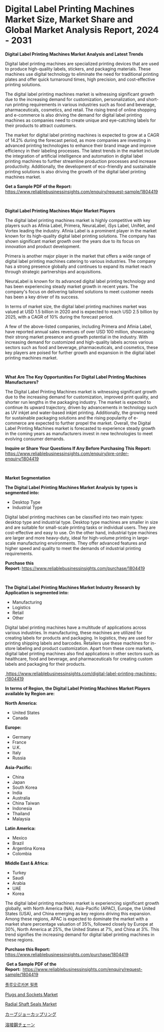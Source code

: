 <p><h1>Digital Label Printing Machines Market Size, Market Share and Global Market Analysis Report, 2024 - 2031</h1></p><p><strong>Digital Label Printing Machines Market Analysis and Latest Trends</strong></p>
<p><p>Digital label printing machines are specialized printing devices that are used to produce high-quality labels, stickers, and packaging materials. These machines use digital technology to eliminate the need for traditional printing plates and offer quick turnaround times, high precision, and cost-effective printing solutions.</p><p>The digital label printing machines market is witnessing significant growth due to the increasing demand for customization, personalization, and short-run printing requirements in various industries such as food and beverage, pharmaceuticals, cosmetics, and retail. The rising trend of online shopping and e-commerce is also driving the demand for digital label printing machines as companies need to create unique and eye-catching labels for their products to attract customers.</p><p>The market for digital label printing machines is expected to grow at a CAGR of 14.2% during the forecast period, as more companies are investing in advanced printing technologies to enhance their brand image and improve efficiency in their labeling processes. The latest trends in the market include the integration of artificial intelligence and automation in digital label printing machines to further streamline production processes and increase productivity. Additionally, the development of eco-friendly and sustainable printing solutions is also driving the growth of the digital label printing machines market.</p></p>
<p><strong>Get a Sample PDF of the Report:&nbsp;</strong> <a href="https://www.reliablebusinessinsights.com/enquiry/request-sample/1804419">https://www.reliablebusinessinsights.com/enquiry/request-sample/1804419</a></p>
<p>&nbsp;</p>
<p><strong>Digital Label Printing Machines Major Market Players</strong></p>
<p><p>The digital label printing machines market is highly competitive with key players such as Afinia Label, Primera, NeuraLabel, iSys Label, UniNet, and Vortex leading the industry. Afinia Label is a prominent player in the market known for its high-quality digital label printing solutions. The company has shown significant market growth over the years due to its focus on innovation and product development. </p><p>Primera is another major player in the market that offers a wide range of digital label printing machines catering to various industries. The company has a strong presence globally and continues to expand its market reach through strategic partnerships and acquisitions.</p><p>NeuraLabel is known for its advanced digital label printing technology and has been experiencing steady market growth in recent years. The company's focus on delivering tailored solutions to meet customer needs has been a key driver of its success.</p><p>In terms of market size, the digital label printing machines market was valued at USD 1.5 billion in 2020 and is expected to reach USD 2.5 billion by 2025, with a CAGR of 10% during the forecast period.</p><p>A few of the above-listed companies, including Primera and Afinia Label, have reported annual sales revenues of over USD 100 million, showcasing their strong market presence and growth potential in the industry. With increasing demand for customized and high-quality labels across various sectors such as food and beverage, pharmaceuticals, and cosmetics, these key players are poised for further growth and expansion in the digital label printing machines market.</p></p>
<p>&nbsp;</p>
<p><strong>What Are The Key Opportunities For Digital Label Printing Machines Manufacturers?</strong></p>
<p><p>The Digital Label Printing Machines market is witnessing significant growth due to the increasing demand for customization, improved print quality, and shorter run lengths in the packaging industry. The market is expected to continue its upward trajectory, driven by advancements in technology such as UV inkjet and water-based inkjet printing. Additionally, the growing need for sustainable packaging solutions and the rising popularity of e-commerce are expected to further propel the market. Overall, the Digital Label Printing Machines market is forecasted to experience steady growth in the coming years as manufacturers invest in new technologies to meet evolving consumer demands.</p></p>
<p><strong>Inquire or Share Your Questions If Any Before Purchasing This Report:</strong> <a href="https://www.reliablebusinessinsights.com/enquiry/pre-order-enquiry/1804419">https://www.reliablebusinessinsights.com/enquiry/pre-order-enquiry/1804419</a></p>
<p>&nbsp;</p>
<p><strong>Market Segmentation</strong></p>
<p><strong>The Digital Label Printing Machines Market Analysis by types is segmented into:</strong></p>
<p><ul><li>Desktop Type</li><li>Industrial Type</li></ul></p>
<p><p>Digital label printing machines can be classified into two main types: desktop type and industrial type. Desktop type machines are smaller in size and are suitable for small-scale printing tasks or individual users. They are cost-effective and easy to use. On the other hand, industrial type machines are larger and more heavy-duty, ideal for high-volume printing in large-scale manufacturing environments. They offer advanced features and higher speed and quality to meet the demands of industrial printing requirements.</p></p>
<p><strong>Purchase this Report:&nbsp;</strong><a href="https://www.reliablebusinessinsights.com/purchase/1804419">https://www.reliablebusinessinsights.com/purchase/1804419</a></p>
<p>&nbsp;</p>
<p><strong>The Digital Label Printing Machines Market Industry Research by Application is segmented into:</strong></p>
<p><ul><li>Manufacturing</li><li>Logistics</li><li>Retail</li><li>Other</li></ul></p>
<p><p>Digital label printing machines have a multitude of applications across various industries. In manufacturing, these machines are utilized for creating labels for products and packaging. In logistics, they are used for printing shipping labels and barcodes. Retailers use these machines for in-store labeling and product customization. Apart from these core markets, digital label printing machines also find applications in other sectors such as healthcare, food and beverage, and pharmaceuticals for creating custom labels and packaging for their products.</p></p>
<p><a href="https://www.reliablebusinessinsights.com/digital-label-printing-machines-r1804419">&nbsp;https://www.reliablebusinessinsights.com/digital-label-printing-machines-r1804419</a></p>
<p><strong>In terms of Region, the Digital Label Printing Machines Market Players available by Region are:</strong></p>
<p>
    <p> <strong> North America: </strong>
        <ul>
            <li>United States</li>
            <li>Canada</li>
        </ul>
        </p> 
    <p> <strong> Europe: </strong>
        <ul>
            <li>Germany</li>
            <li>France</li>
            <li>U.K.</li>
            <li>Italy</li>
            <li>Russia</li>
        </ul>
        </p> 
    <p> <strong> Asia-Pacific: </strong>
        <ul>
            <li>China</li>
            <li>Japan</li>
            <li>South Korea</li>
            <li>India</li>
            <li>Australia</li>
            <li>China Taiwan</li>
            <li>Indonesia</li>
            <li>Thailand</li>
            <li>Malaysia</li>
        </ul>
        </p> 
    <p> <strong> Latin America: </strong>
        <ul>
            <li>Mexico</li>
            <li>Brazil</li>
            <li>Argentina Korea</li>
            <li>Colombia</li>
        </ul>
        </p> 
    <p> <strong> Middle East & Africa: </strong>
        <ul>
            <li>Turkey</li>
            <li>Saudi</li>
            <li>Arabia</li>
            <li>UAE</li>
            <li>Korea</li>
        </ul>
    </p>
    </p>
<p><p>The digital label printing machines market is experiencing significant growth globally, with North America (NA), Asia-Pacific (APAC), Europe, the United States (USA), and China emerging as key regions driving this expansion. Among these regions, APAC is expected to dominate the market with a market share percentage valuation of 35%, followed closely by Europe at 30%, North America at 25%, the United States at 7%, and China at 3%. This trend signifies the increasing demand for digital label printing machines in these regions.</p></p>
<p><strong>Purchase this Report: </strong><a href="https://www.reliablebusinessinsights.com/purchase/1804419">https://www.reliablebusinessinsights.com/purchase/1804419</a></p>
<p>&nbsp;<strong>Get a Sample PDF of the Report:&nbsp;&nbsp;</strong><a href="https://www.reliablebusinessinsights.com/enquiry/request-sample/1804419">https://www.reliablebusinessinsights.com/enquiry/request-sample/1804419</a></p>
<p><strong></strong></p>
<p><p><a href="https://github.com/hxzi07639916/Market-Research-Report-List-2/blob/main/3034323168115.md">플루오르카본 필름</a></p><p><a href="https://github.com/redneck06/Market-Research-Report-List-4/blob/main/plugs-and-sockets-market.md">Plugs and Sockets Market</a></p><p><a href="https://github.com/nicoletavirag/Market-Research-Report-List-4/blob/main/radial-shaft-seals-market.md">Radial Shaft Seals Market</a></p><p><a href="https://github.com/schmahlson/Market-Research-Report-List-2/blob/main/1238477156868.md">カーブジョーカップリング</a></p><p><a href="https://github.com/TerrellConn/Market-Research-Report-List-1/blob/main/5209981156869.md">溶接鋼チェーン</a></p></p>